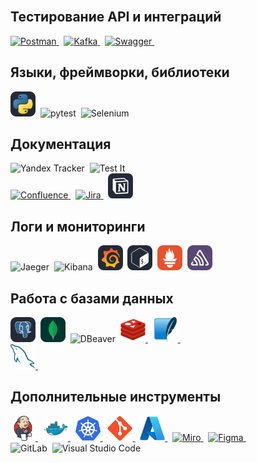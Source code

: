 <!-- ![Header](https://github.com/Nickita119/Nickita119/blob/main/assets/header.png) -->

<br>

## Тестирование API и интеграций
<div>
  <a href="https://www.postman.com/" target="_blank">
    <img src="https://user-images.githubusercontent.com/25181517/192109061-e138ca71-337c-4019-8d42-4792fdaa7128.png" title="Postman" alt="Postman" width="40" height="40"/>
  </a>&nbsp;
  <a href="https://kafka.apache.org/" target="_blank">
    <img src="https://user-images.githubusercontent.com/25181517/192107004-2d2fff80-d207-4916-8a3e-130fee5ee495.png" title="Kafka" alt="Kafka" width="40" height="40"/>
  </a>&nbsp;
  <a href="https://swagger.io/" target="_blank">
    <img src="https://user-images.githubusercontent.com/25181517/186711335-a3729606-5a78-4496-9a36-06efcc74f800.png" title="Swagger" alt="Swagger" width="40" height="40"/>
  </a>&nbsp;
</div>

## Языки, фреймворки, библиотеки
<div>
  <img src="https://raw.githubusercontent.com/tandpfun/skill-icons/main/icons/Python-Dark.svg" title="Python" alt="Python" width="40" height="40"/>&nbsp
  <img src="https://user-images.githubusercontent.com/25181517/184117132-9e89a93b-65fb-47c3-91e7-7d0f99e7c066.png" title="pytest" alt="pytest" width="40" height="40"/>&nbsp
  <img src="https://user-images.githubusercontent.com/25181517/184103699-d1b83c07-2d83-4d99-9a1e-83bd89e08117.png" title="Selenium" alt="Selenium" width="40" height="40"/>&nbsp
</div>

## Документация 
  <div>
    <img src="https://is1-ssl.mzstatic.com/image/thumb/Purple116/v4/4b/7d/d4/4b7dd461-16e6-e245-af56-512fc8aa21e5/AppIcon-0-0-1x_U007emarketing-0-7-0-85-220.png/460x0w.webp" title="Yandex Tracker" alt="Yandex Tracker" width="40" height="40"/>&nbsp
    <img src="https://docs.testit.software/images/testit_logo_icon_blue.png" title="Test It" alt="Test It" width="40" height="40"/>&nbsp
    <div> <a href="https://www.atlassian.com/software/confluence" target="_blank"> <img src="https://cdn.jsdelivr.net/gh/devicons/devicon/icons/confluence/confluence-original.svg" title="Confluence" alt="Confluence" width="40" height="40"/> </a>&nbsp; 
    <a href="https://www.atlassian.com/software/jira" target="_blank"> <img src="https://cdn.jsdelivr.net/gh/devicons/devicon/icons/jira/jira-original.svg" title="Jira" alt="Jira" width="40" height="40"/> </a>&nbsp;
    <img src="https://raw.githubusercontent.com/tandpfun/skill-icons/main/icons/Notion-Dark.svg" title="Notion" alt="Notion" width="40" height="40"/>&nbsp 
  </div>

## Логи и мониторинги
<div>
  <img src="https://avatars.githubusercontent.com/u/28545596?s=200&v=4" title="Jaeger" alt="Jaeger" width="40" height="40"/>&nbsp
  <img src="https://raw.githubusercontent.com/maliceio/kibana/master/docs/kibana-logo.png" title="Kibana" alt="Kibana" width="40" height="40"/>&nbsp
  <img src="https://raw.githubusercontent.com/tandpfun/skill-icons/main/icons/Grafana-Dark.svg" title="Grafana" alt="Grafana" width="40" height="40"/>&nbsp
  <img src="https://raw.githubusercontent.com/tandpfun/skill-icons/main/icons/Bash-Dark.svg" title="Bash" alt="Bash" width="40" height="40"/>&nbsp
  <img src="https://raw.githubusercontent.com/tandpfun/skill-icons/main/icons/Prometheus.svg" title="Prometheus" alt="Prometheus" width="40" height="40"/>&nbsp
  <img src="https://raw.githubusercontent.com/tandpfun/skill-icons/main/icons/Sentry.svg" title="Sentry" alt="Sentry" width="40" height="40"/>&nbsp
</div>

## Работа с базами данных
<div>
  <img src="https://raw.githubusercontent.com/tandpfun/skill-icons/main/icons/PostgreSQL-Dark.svg" title="PostgreSQL" alt="PostgreSQL" width="40" height="40"/>&nbsp
  <img src="https://raw.githubusercontent.com/tandpfun/skill-icons/main/icons/MongoDB.svg" title="Mongo DB" alt="Mongo DB" width="40" height="40"/>&nbsp
  <img src="https://upload.wikimedia.org/wikipedia/commons/thumb/b/b5/DBeaver_logo.svg/512px-DBeaver_logo.svg.png" title="DBeaver" alt="DBeaver" width="40" height="40"/>&nbsp
  <a href="https://redis.io/" target="_blank"> <img src="https://raw.githubusercontent.com/devicons/devicon/master/icons/redis/redis-original.svg" title="Redis" alt="Redis" width="40" height="40"/> </a>&nbsp; 
  <a href="https://www.sqlite.org/" target="_blank"> <img src="https://raw.githubusercontent.com/devicons/devicon/master/icons/sqlite/sqlite-original.svg" title="SQLite" alt="SQLite" width="40" height="40"/> </a>&nbsp;
  <div> <a href="https://www.mysql.com/" target="_blank"> <img src="https://raw.githubusercontent.com/devicons/devicon/master/icons/mysql/mysql-original.svg" title="MySQL" alt="MySQL" width="40" height="40"/> </a>&nbsp;
</div>

## Дополнительные инструменты

<div> 
<a href="https://www.jenkins.io/" target="_blank"> <img src="https://raw.githubusercontent.com/devicons/devicon/master/icons/jenkins/jenkins-original.svg" title="Jenkins" alt="Jenkins" width="40" height="40"/> </a>&nbsp; 
<a href="https://www.docker.com/" target="_blank"> <img src="https://raw.githubusercontent.com/devicons/devicon/master/icons/docker/docker-original.svg" title="Docker" alt="Docker" width="40" height="40"/> </a>&nbsp; 
<a href="https://kubernetes.io/" target="_blank"> <img src="https://raw.githubusercontent.com/devicons/devicon/master/icons/kubernetes/kubernetes-plain.svg" title="Kubernetes" alt="Kubernetes" width="40" height="40"/> </a>&nbsp; 
<a href="https://git-scm.com/" target="_blank"> <img src="https://raw.githubusercontent.com/devicons/devicon/master/icons/git/git-original.svg" title="Git" alt="Git" width="40" height="40"/> </a>&nbsp; 
<a href="https://azure.microsoft.com/" target="_blank"> <img src="https://raw.githubusercontent.com/devicons/devicon/master/icons/azure/azure-original.svg" title="Azure DevOps" alt="Azure DevOps" width="40" height="40"/> </a>&nbsp; 
<a href="https://miro.com/" target="_blank"> <img src="https://cdn.worldvectorlogo.com/logos/miro-2.svg" title="Miro" alt="Miro" width="40" height="40"/> </a>&nbsp;
<a href="https://www.figma.com/" target="_blank"> <img src="https://cdn.jsdelivr.net/gh/devicons/devicon/icons/figma/figma-original.svg" title="Figma" alt="Figma" width="40" height="40"/> </a>&nbsp; </div>
<img src="https://user-images.githubusercontent.com/25181517/192108376-c675d39b-90f6-4073-bde6-5a9291644657.png" title="GitLab" alt="GitLab" width="40" height="40"/>&nbsp
<img src="https://user-images.githubusercontent.com/25181517/192108891-d86b6220-e232-423a-bf5f-90903e6887c3.png" title="Visual Studio Code" alt="Visual Studio Code" width="40" height="40"/>&nbsp
</div>
